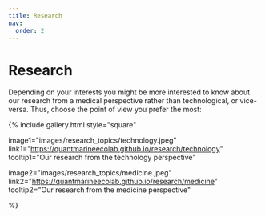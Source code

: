 ```yaml
---
title: Research
nav:
  order: 2
---
```


# <i class="fas research"></i>Research

Depending on your interests you might be more interested to know about our research from a medical perspective rather than technological, or vice-versa. Thus, choose the point of view you prefer the most:

{%
  include gallery.html
  style="square"

  image1="images/research_topics/technology.jpeg"
  link1="https://quantmarineecolab.github.io/research/technology"
  tooltip1="Our research from the technology perspective"

  image2="images/research_topics/medicine.jpeg"
  link2="https://quantmarineecolab.github.io/research/medicine"
  tooltip2="Our research from the medicine perspective"

%}





